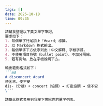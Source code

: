 ```yaml
---
tags: []
date: 2025-10-18
time: 09:35
---
```


```md
請幫我整理以下英文單字筆記。  
要求如下：
1. 每個單字行尾加上「#card」標籤。
2. 以 Markdown 格式輸出。
3. 每個單字下方依序列出：中文解釋、字根字首。
4. 不使用項目符號（bullet point）、不加分隔線。
5. 若有例句，放在字根說明下方。
    
輸出範例格式如下：
```md
# disconcert #card 
使困惑，使不安   
dis-（分離）+ concert（協調）→ 打亂協調 → 使不安
\```

請依此格式套用到我接下來給你的單字列表。
```


